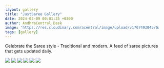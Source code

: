 ```yaml
---
layout: gallery
title: "JustSaree Gallery"
date: 2024-02-09 00:01:35 +0300
author: AndhraCentral Desk
image: 'https://res.cloudinary.com/acentral/image/upload/v1707493045/Galleries/oumxc07cbj8c1_uf3mkf.png'
tags: [gallery]
---
```


Celebrate the Saree style - Traditional and modern. A feed of saree pictures that gets updated daily.

<div class="gallery-box">
  <div class="gallery">
    <img src="https://res.cloudinary.com/acentral/image/upload/v1707493045/Galleries/oumxc07cbj8c1_uf3mkf.png" loading="lazy">
    <img src="https://res.cloudinary.com/acentral/image/upload/v1707273754/Galleries/k825awq4tr8c1_wiofc8.png" loading="lazy">
    <img src="https://res.cloudinary.com/acentral/image/upload/v1707072296/Galleries/8cuw8ianhocc1_hinfjr.png" loading="lazy">
    <img src="https://res.cloudinary.com/acentral/image/upload/v1706983236/Galleries/87p89ge4kvdc1_xqigol.webp" loading="lazy">
    <img src="https://res.cloudinary.com/acentral/image/upload/v1706983238/Galleries/2774fvqsmudc1_e53wpr.webp" loading="lazy">
    <img src="https://res.cloudinary.com/acentral/image/upload/v1706983241/Galleries/nvv79p2jeagc1_azecuc.webp" loading="lazy">
  </div>
</div>
